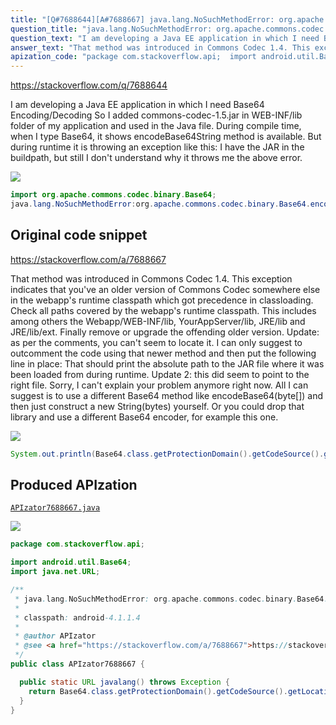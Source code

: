 ```yaml
---
title: "[Q#7688644][A#7688667] java.lang.NoSuchMethodError: org.apache.commons.codec.binary.Base64.encodeBase64String() in Java EE application"
question_title: "java.lang.NoSuchMethodError: org.apache.commons.codec.binary.Base64.encodeBase64String() in Java EE application"
question_text: "I am developing a Java EE application in which I need Base64 Encoding/Decoding So I added commons-codec-1.5.jar in WEB-INF/lib folder of my application and used in the Java file. During compile time, when I type Base64, it shows encodeBase64String method is available. But during runtime it is throwing an exception like this: I have the JAR in the buildpath, but still I don't understand why it throws me the above error."
answer_text: "That method was introduced in Commons Codec 1.4. This exception indicates that you've an older version of Commons Codec somewhere else in the webapp's runtime classpath which got precedence in classloading. Check all paths covered by the webapp's runtime classpath. This includes among others the Webapp/WEB-INF/lib, YourAppServer/lib, JRE/lib and JRE/lib/ext. Finally remove or upgrade the offending older version. Update: as per the comments, you can't seem to locate it. I can only suggest to outcomment the code using that newer method and then put the following line in place: That should print the absolute path to the JAR file where it was been loaded from during runtime. Update 2: this did seem to point to the right file. Sorry, I can't explain your problem anymore right now. All I can suggest is to use a different Base64 method like encodeBase64(byte[]) and then just construct a new String(bytes) yourself. Or you could drop that library and use a different Base64 encoder, for example this one."
apization_code: "package com.stackoverflow.api;  import android.util.Base64; import java.net.URL;  /**  * java.lang.NoSuchMethodError: org.apache.commons.codec.binary.Base64.encodeBase64String() in Java EE application  *  * classpath: android-4.1.1.4  *  * @author APIzator  * @see <a href=\"https://stackoverflow.com/a/7688667\">https://stackoverflow.com/a/7688667</a>  */ public class APIzator7688667 {    public static URL javalang() throws Exception {     return Base64.class.getProtectionDomain().getCodeSource().getLocation();   } }"
---
```


https://stackoverflow.com/q/7688644

I am developing a Java EE application in which I need Base64 Encoding/Decoding
So I added commons-codec-1.5.jar in WEB-INF/lib folder of my application and used
in the Java file.
During compile time, when I type Base64, it shows encodeBase64String method is available. But during runtime it is throwing an exception like this:
I have the JAR in the buildpath, but still I don&#x27;t understand why it throws me the above error.


<div class="code-logo"><img src="/stackoverflow.png" /></div>

```java
import org.apache.commons.codec.binary.Base64;
java.lang.NoSuchMethodError:org.apache.commons.codec.binary.Base64.encodeBase64String
```


## Original code snippet

https://stackoverflow.com/a/7688667

That method was introduced in Commons Codec 1.4. This exception indicates that you&#x27;ve an older version of Commons Codec somewhere else in the webapp&#x27;s runtime classpath which got precedence in classloading. Check all paths covered by the webapp&#x27;s runtime classpath. This includes among others the Webapp/WEB-INF/lib, YourAppServer/lib, JRE/lib and JRE/lib/ext. Finally remove or upgrade the offending older version.
Update: as per the comments, you can&#x27;t seem to locate it. I can only suggest to outcomment the code using that newer method and then put the following line in place:
That should print the absolute path to the JAR file where it was been loaded from during runtime.
Update 2: this did seem to point to the right file. Sorry, I can&#x27;t explain your problem anymore right now. All I can suggest is to use a different Base64 method like encodeBase64(byte[]) and then just construct a new String(bytes) yourself. Or you could drop that library and use a different Base64 encoder, for example this one.

<div class="code-logo"><img src="/stackoverflow.png" /></div>

```java
System.out.println(Base64.class.getProtectionDomain().getCodeSource().getLocation());
```

## Produced APIzation

[`APIzator7688667.java`](https://github.com/pasqualesalza/apization-temp/raw/main/data/search/APIzator7688667.java)

<div class="code-logo"><img src="/apizator.png" /></div>

```java
package com.stackoverflow.api;

import android.util.Base64;
import java.net.URL;

/**
 * java.lang.NoSuchMethodError: org.apache.commons.codec.binary.Base64.encodeBase64String() in Java EE application
 *
 * classpath: android-4.1.1.4
 *
 * @author APIzator
 * @see <a href="https://stackoverflow.com/a/7688667">https://stackoverflow.com/a/7688667</a>
 */
public class APIzator7688667 {

  public static URL javalang() throws Exception {
    return Base64.class.getProtectionDomain().getCodeSource().getLocation();
  }
}

```